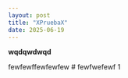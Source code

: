 ```yaml
---
layout: post
title: "XPruebaX"
date: 2025-06-19
---
```

**wqdqwdwqd**

fewfewffewfewfew # fewfwefewf  1

